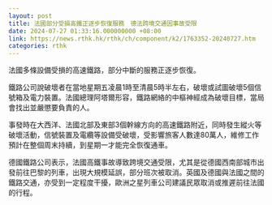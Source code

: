 ```yaml
---
layout: post
title: 法國部分受損高鐵正逐步恢復服務　德法跨境交通因事故受限
date: 2024-07-27 01:33:16.000000000 +08:00
link: https://news.rthk.hk/rthk/ch/component/k2/1763352-20240727.htm
categories: rthk
---
```


法國多條設備受損的高速鐵路，部分中斷的服務正逐步恢復。

鐵路公司說破壞者在當地星期五凌晨1時至清晨5時半左右，破壞或試圖破壞5個信號箱及電力裝置。法國總理阿塔爾形容，鐵路網絡的中樞神經成為破壞目標，當局會找出並嚴懲要負責的人。

事發時在大西洋、法國北部及東部3個幹線方向的高速鐵路附近，同時發生縱火等破壞活動，信號裝置及電纜等設備受破壞，受影響旅客人數達80萬人，維修工作預計在整個周末持續，到星期一才能完全恢復通車。

德國鐵路公司表示，法國高鐵事故導致跨境交通受限，尤其是從德國西南部城市出發前往巴黎的列車，出現大規模延誤，部分班次被取消。英國及德國與法國之間的鐵路交通，亦受到一定程度干擾，歐洲之星列車公司建議民眾取消或推遲前往法國的行程。
